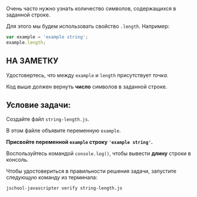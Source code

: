 Очень часто нужно узнать количество символов, содержащихся в заданной строке.

Для этого мы будем использовать свойство `.length`. Например:

```js
var example = 'example string';
example.length;
```

## НА ЗАМЕТКУ

Удостовертесь, что между `example` и `length` присутствует _точка_.

Код выше должен вернуть **число** символов в заданной строке.


## Условие задачи:

Создайте файл `string-length.js`.

В этом файле объявите переменную `example`.

**Присвойте переменной `example` строку `'example string'`.**

Воспользуйтесь командой `console.log()`, чтобы вывести **длину** строки в консоль.

Чтобы удостовериться в правильности решения задачи, запустите следующую команду из терминала:

```bash
jschool-javascripter verify string-length.js
```
